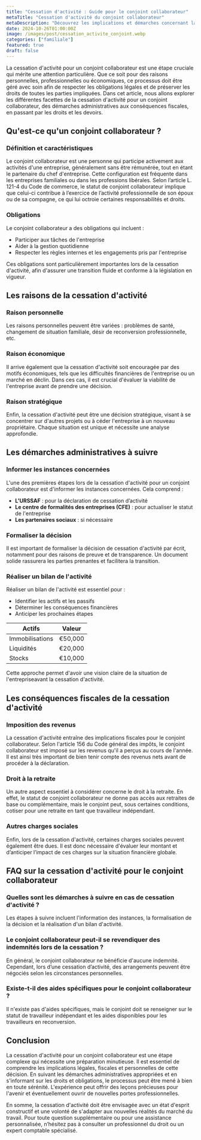 ```yaml
---
title: "Cessation d'activité : Guide pour le conjoint collaborateur"
metaTitle: "Cessation d'activité du conjoint collaborateur"
metaDescription: "Découvrez les implications et démarches concernant la cessation d'activité pour un conjoint collaborateur."
date: 2024-10-26T01:00:00Z
image: /images/post/cessation_activite_conjoint.webp
categories: ["familiale"]
featured: true
draft: false
---
```


La cessation d'activité pour un conjoint collaborateur est une étape cruciale qui mérite une attention particulière. Que ce soit pour des raisons personnelles, professionnelles ou économiques, ce processus doit être géré avec soin afin de respecter les obligations légales et de préserver les droits de toutes les parties impliquées. Dans cet article, nous allons explorer les différentes facettes de la cessation d'activité pour un conjoint collaborateur, des démarches administratives aux conséquences fiscales, en passant par les droits et les devoirs. 

## Qu'est-ce qu'un conjoint collaborateur ?

### Définition et caractéristiques

Le conjoint collaborateur est une personne qui participe activement aux activités d'une entreprise, généralement sans être rémunérée, tout en étant le partenaire du chef d'entreprise. Cette configuration est fréquente dans les entreprises familiales ou dans les professions libérales. Selon l’article L. 121-4 du Code de commerce, le statut de conjoint collaborateur implique que celui-ci contribue à l’exercice de l’activité professionnelle de son époux ou de sa compagne, ce qui lui octroie certaines responsabilités et droits.

### Obligations

Le conjoint collaborateur a des obligations qui incluent :

- Participer aux tâches de l'entreprise
- Aider à la gestion quotidienne
- Respecter les règles internes et les engagements pris par l'entreprise

Ces obligations sont particulièrement importantes lors de la cessation d'activité, afin d'assurer une transition fluide et conforme à la législation en vigueur.

## Les raisons de la cessation d'activité

### Raison personnelle

Les raisons personnelles peuvent être variées : problèmes de santé, changement de situation familiale, désir de reconversion professionnelle, etc. 

### Raison économique

Il arrive également que la cessation d'activité soit encouragée par des motifs économiques, tels que les difficultés financières de l'entreprise ou un marché en déclin. Dans ces cas, il est crucial d'évaluer la viabilité de l'entreprise avant de prendre une décision.

### Raison stratégique

Enfin, la cessation d'activité peut être une décision stratégique, visant à se concentrer sur d'autres projets ou à céder l'entreprise à un nouveau propriétaire. Chaque situation est unique et nécessite une analyse approfondie.

## Les démarches administratives à suivre

### Informer les instances concernées

L'une des premières étapes lors de la cessation d'activité pour un conjoint collaborateur est d'informer les instances concernées. Cela comprend :

- **L'URSSAF** : pour la déclaration de cessation d’activité
- **Le centre de formalités des entreprises (CFE)** : pour actualiser le statut de l'entreprise
- **Les partenaires sociaux** : si nécessaire

### Formaliser la décision

Il est important de formaliser la décision de cessation d'activité par écrit, notamment pour des raisons de preuve et de transparence. Un document solide rassurera les parties prenantes et facilitera la transition.

### Réaliser un bilan de l'activité

Réaliser un bilan de l'activité est essentiel pour :

- Identifier les actifs et les passifs
- Déterminer les conséquences financières
- Anticiper les prochaines étapes

| Actifs           | Valeur      |
|------------------|-------------|
| Immobilisations   | €50,000     |
| Liquidités        | €20,000     |
| Stocks           | €10,000     |

Cette approche permet d'avoir une vision claire de la situation de l'entrepriseavant la cessation d'activité.

## Les conséquences fiscales de la cessation d'activité

### Imposition des revenus

La cessation d'activité entraîne des implications fiscales pour le conjoint collaborateur. Selon l'article 156 du Code général des impôts, le conjoint collaborateur est imposé sur les revenus qu'il a perçus au cours de l'année. Il est ainsi très important de bien tenir compte des revenus nets avant de procéder à la déclaration.

### Droit à la retraite

Un autre aspect essentiel à considérer concerne le droit à la retraite. En effet, le statut de conjoint collaborateur ne donne pas accès aux retraites de base ou complémentaire, mais le conjoint peut, sous certaines conditions, cotiser pour une retraite en tant que travailleur indépendant.

### Autres charges sociales

Enfin, lors de la cessation d'activité, certaines charges sociales peuvent également être dues. Il est donc nécessaire d'évaluer leur montant et d’anticiper l’impact de ces charges sur la situation financière globale.

## FAQ sur la cessation d'activité pour le conjoint collaborateur

### Quelles sont les démarches à suivre en cas de cessation d'activité ?

Les étapes à suivre incluent l'information des instances, la formalisation de la décision et la réalisation d'un bilan d'activité.

### Le conjoint collaborateur peut-il se revendiquer des indemnités lors de la cessation ?

En général, le conjoint collaborateur ne bénéficie d'aucune indemnité. Cependant, lors d’une cessation d’activité, des arrangements peuvent être négociés selon les circonstances personnelles.

### Existe-t-il des aides spécifiques pour le conjoint collaborateur ?

Il n'existe pas d'aides spécifiques, mais le conjoint doit se renseigner sur le statut de travailleur indépendant et les aides disponibles pour les travailleurs en reconversion.

## Conclusion

La cessation d'activité pour un conjoint collaborateur est une étape complexe qui nécessite une préparation minutieuse. Il est essentiel de comprendre les implications légales, fiscales et personnelles de cette décision. En suivant les démarches administratives appropriées et en s'informant sur les droits et obligations, le processus peut être mené à bien en toute sérénité. L'expérience peut offrir des leçons précieuses pour l'avenir et éventuellement ouvrir de nouvelles portes professionnelles. 

En somme, la cessation d'activité doit être envisagée avec un état d'esprit constructif et une volonté de s'adapter aux nouvelles réalités du marché du travail. Pour toute question supplémentaire ou pour une assistance personnalisée, n’hésitez pas à consulter un professionnel du droit ou un expert comptable spécialisé.
